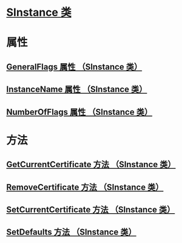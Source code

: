 # [SInstance 类](sinstance-class.md)
# 属性
## [GeneralFlags 属性 （SInstance 类）](generalflags-property-sinstance-class.md)
## [InstanceName 属性 （SInstance 类）](instancename-property-sinstance-class.md)
## [NumberOfFlags 属性 （SInstance 类）](numberofflags-property-sinstance-class.md)
# 方法
## [GetCurrentCertificate 方法 （SInstance 类）](getcurrentcertificate-method-sinstance-class.md)
## [RemoveCertificate 方法 （SInstance 类）](removecertificate-method-sinstance-class.md)
## [SetCurrentCertificate 方法 （SInstance 类）](setcurrentcertificate-method-sinstance-class.md)
## [SetDefaults 方法 （SInstance 类）](setdefaults-method-sinstance-class.md)
